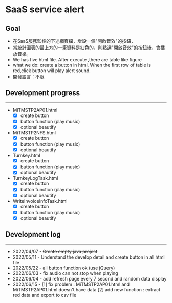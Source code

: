 # SaaS service alert
## Goal
- 在SaaS服務監控的下述網頁檔，增設一個"開啟音效"的按鈕，
- 當統計圖表的最上方的一筆資料是紅色的，則點選"開啟音效"的按鈕後，會播放音樂。
- We has five html file. After execute ,there are table like figure
- what we do: create a button in html. When the first row of table is red,click button will play alert sound.
- 開發語言：不限


## Development progress
---
- MiTMSTP2AP01.html
    - [x] create button
    - [x] button function (play music)
    - [x] optional beautify
- MiTMSTP2NFS.html
    - [x] create button
    - [x] button function (play music)
    - [x] optional beautify
- Turnkey.html
    - [x] create button
    - [x] button function (play music)
    - [x] optional beautify
- TurnkeyLogTask.html
    - [x] create button
    - [x] button function (play music)
    - [x] optional beautify
- WriteInvoiceInfoTask.html
    - [x] create button
    - [x] button function (play music)
    - [x] optional beautify
## Development log
---
- 2022/04/07 - ~~Create empty java project~~
- 2022/05/11 - Understand the develop detail and create button in all html file
- 2022/05/22 - all button function ok (use jQuery)
- 2022/06/03 - fix audio can not stop when playing
- 2022/06/04 - add refresh page every 7 second and random data display
- 2022/06/15 - [1] fix problem : MiTMSTP2AP01.html and MiTMSTP2AP01.html doesn't have data [2] add new function : extract red data and export to csv file